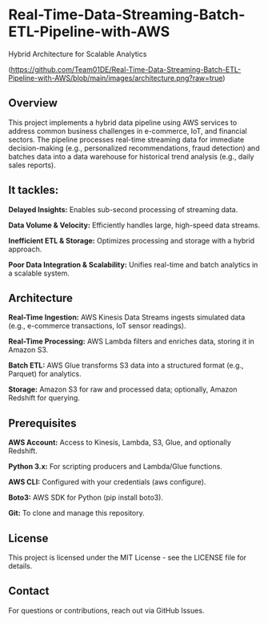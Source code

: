 # Real-Time-Data-Streaming-Batch-ETL-Pipeline-with-AWS
Hybrid Architecture for Scalable Analytics

(https://github.com/Team01DE/Real-Time-Data-Streaming-Batch-ETL-Pipeline-with-AWS/blob/main/images/architecture.png?raw=true)

## Overview
This project implements a hybrid data pipeline using AWS services to address common business challenges in e-commerce, IoT, and financial sectors. The pipeline processes real-time streaming data for immediate decision-making (e.g., personalized recommendations, fraud detection) and batches data into a data warehouse for historical trend analysis (e.g., daily sales reports). 

## It tackles:
**Delayed Insights:** Enables sub-second processing of streaming data.

**Data Volume & Velocity:** Efficiently handles large, high-speed data streams.

**Inefficient ETL & Storage:** Optimizes processing and storage with a hybrid approach.

**Poor Data Integration & Scalability:** Unifies real-time and batch analytics in a scalable system.

## Architecture
**Real-Time Ingestion:** AWS Kinesis Data Streams ingests simulated data (e.g., e-commerce transactions, IoT sensor readings).

**Real-Time Processing:** AWS Lambda filters and enriches data, storing it in Amazon S3.

**Batch ETL:** AWS Glue transforms S3 data into a structured format (e.g., Parquet) for analytics.

**Storage:** Amazon S3 for raw and processed data; optionally, Amazon Redshift for querying.

## Prerequisites
**AWS Account:** Access to Kinesis, Lambda, S3, Glue, and optionally Redshift.

**Python 3.x:** For scripting producers and Lambda/Glue functions.

**AWS CLI:** Configured with your credentials (aws configure).

**Boto3:** AWS SDK for Python (pip install boto3).

**Git:** To clone and manage this repository.

## License
This project is licensed under the MIT License - see the LICENSE file for details.

## Contact
For questions or contributions, reach out via GitHub Issues.
